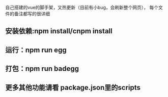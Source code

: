   自己搭建的vue的脚手架，又热更新（目前有小bug，会刷新整个网页），
  每个文件的备注都写的很详细
  
## 安装依赖:npm install/cnpm install
  
## 运行：npm run egg
  
## 打包：npm run badegg
  
## 更多其他功能请看 package.json里的scripts
  
